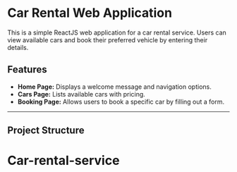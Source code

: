 # Car Rental Web Application

This is a simple ReactJS web application for a car rental service. Users can view available cars and book their preferred vehicle by entering their details.

## Features
- **Home Page:** Displays a welcome message and navigation options.
- **Cars Page:** Lists available cars with pricing.
- **Booking Page:** Allows users to book a specific car by filling out a form.

---

## Project Structure
# Car-rental-service
